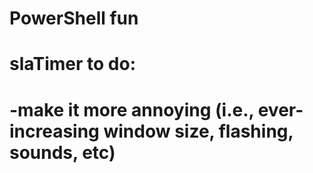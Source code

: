 # PowerShell fun 

# slaTimer to do:
#    -make it more annoying (i.e., ever-increasing window size, flashing, sounds, etc)
